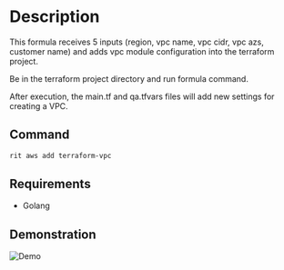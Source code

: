# Description

This formula receives 5 inputs (region, vpc name, vpc cidr, vpc azs, customer name)
and adds vpc module configuration into the terraform project.

Be in the terraform project directory and run formula command.

After execution, the main.tf and qa.tfvars files will add new settings for creating a VPC.

## Command

```bash
rit aws add terraform-vpc
```

## Requirements

- Golang

## Demonstration

![Demo](hhttps://media.giphy.com/media/BdONqMwV5rbcvhKOSr/giphy.gif)